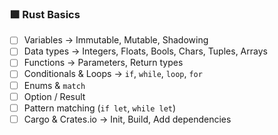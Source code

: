 ### 🟩 **Rust Basics**

* [ ] Variables → Immutable, Mutable, Shadowing
* [ ] Data types → Integers, Floats, Bools, Chars, Tuples, Arrays
* [ ] Functions → Parameters, Return types
* [ ] Conditionals & Loops → `if`, `while`, `loop`, `for`
* [ ] Enums & `match`
* [ ] Option / Result
* [ ] Pattern matching (`if let`, `while let`)
* [ ] Cargo & Crates.io → Init, Build, Add dependencies
